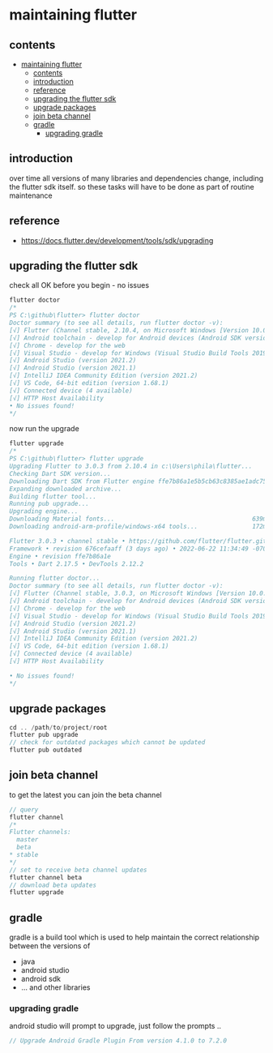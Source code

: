 # maintaining flutter

## contents

- [maintaining flutter](#maintaining-flutter)
  - [contents](#contents)
  - [introduction](#introduction)
  - [reference](#reference)
  - [upgrading the flutter sdk](#upgrading-the-flutter-sdk)
  - [upgrade packages](#upgrade-packages)
  - [join beta channel](#join-beta-channel)
  - [gradle](#gradle)
    - [upgrading gradle](#upgrading-gradle)

## introduction

over time all versions of many libraries and dependencies change, including the flutter sdk itself. so these tasks will have to be done as part of routine maintenance

## reference

- https://docs.flutter.dev/development/tools/sdk/upgrading
  
## upgrading the flutter sdk

check all OK before you begin - no issues

```java
flutter doctor
/*
PS C:\github\flutter> flutter doctor
Doctor summary (to see all details, run flutter doctor -v):
[√] Flutter (Channel stable, 2.10.4, on Microsoft Windows [Version 10.0.19043.1766], locale en-GB)
[√] Android toolchain - develop for Android devices (Android SDK version 31.0.0)
[√] Chrome - develop for the web
[√] Visual Studio - develop for Windows (Visual Studio Build Tools 2019 16.11.9)
[√] Android Studio (version 2021.2)
[√] Android Studio (version 2021.1)
[√] IntelliJ IDEA Community Edition (version 2021.2)
[√] VS Code, 64-bit edition (version 1.68.1)
[√] Connected device (4 available)
[√] HTTP Host Availability
• No issues found!
*/
```

now run the upgrade

```java
flutter upgrade
/*
PS C:\github\flutter> flutter upgrade
Upgrading Flutter to 3.0.3 from 2.10.4 in c:\Users\phila\flutter...
Checking Dart SDK version...
Downloading Dart SDK from Flutter engine ffe7b86a1e5b5cb63c8385ae1adc759e372ee8f4...
Expanding downloaded archive...
Building flutter tool...
Running pub upgrade...
Upgrading engine...
Downloading Material fonts...                                      639ms
Downloading android-arm-profile/windows-x64 tools...               172ms

Flutter 3.0.3 • channel stable • https://github.com/flutter/flutter.git
Framework • revision 676cefaaff (3 days ago) • 2022-06-22 11:34:49 -0700
Engine • revision ffe7b86a1e
Tools • Dart 2.17.5 • DevTools 2.12.2

Running flutter doctor...
Doctor summary (to see all details, run flutter doctor -v):
[√] Flutter (Channel stable, 3.0.3, on Microsoft Windows [Version 10.0.19043.1766], locale en-GB)
[√] Android toolchain - develop for Android devices (Android SDK version 31.0.0)
[√] Chrome - develop for the web
[√] Visual Studio - develop for Windows (Visual Studio Build Tools 2019 16.11.9)
[√] Android Studio (version 2021.2)
[√] Android Studio (version 2021.1)
[√] IntelliJ IDEA Community Edition (version 2021.2)
[√] VS Code, 64-bit edition (version 1.68.1)
[√] Connected device (4 available)
[√] HTTP Host Availability

• No issues found!
*/
```

## upgrade packages

```java
cd .. /path/to/project/root
flutter pub upgrade
// check for outdated packages which cannot be updated
flutter pub outdated
```

## join beta channel

to get the latest you can join the beta channel

```java
// query
flutter channel
/*
Flutter channels:
  master
  beta
* stable
*/
// set to receive beta channel updates
flutter channel beta
// download beta updates
flutter upgrade
```

## gradle

gradle is a build tool which is used to help maintain the correct relationship between the versions of

- java
- android studio
- android sdk
- ... and other libraries 

### upgrading gradle

android studio will prompt to upgrade, just follow the prompts .. 

```java
// Upgrade Android Gradle Plugin From version 4.1.0 to 7.2.0
```



